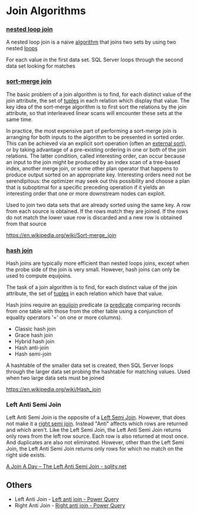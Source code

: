 # Join Algorithms

### [nested loop join](https://en.wikipedia.org/wiki/Nested_loop_join)

A nested loop join is a naive [algorithm](https://en.wikipedia.org/wiki/Algorithm) that joins two sets by using two nested [loops](https://en.wikipedia.org/wiki/Loop_(computing))

For each value in the first data set. SQL Server loops through the second data set looking for matches

### [sort-merge join](https://en.wikipedia.org/wiki/Sort-merge_join)

The basic problem of a join algorithm is to find, for each distinct value of the join attribute, the set of [tuples](https://en.wikipedia.org/wiki/Tuple) in each relation which display that value. The key idea of the sort-merge algorithm is to first sort the relations by the join attribute, so that interleaved linear scans will encounter these sets at the same time.

In practice, the most expensive part of performing a sort-merge join is arranging for both inputs to the algorithm to be presented in sorted order. This can be achieved via an explicit sort operation (often an [external sort](https://en.wikipedia.org/wiki/External_sort)), or by taking advantage of a pre-existing ordering in one or both of the join relations. The latter condition, called interesting order, can occur because an input to the join might be produced by an index scan of a tree-based index, another merge join, or some other plan operator that happens to produce output sorted on an appropriate key. Interesting orders need not be serendipitous: the optimizer may seek out this possibility and choose a plan that is suboptimal for a specific preceding operation if it yields an interesting order that one or more downstream nodes can exploit.

Used to join two data sets that are already sorted using the same key. A row from each source is obtained. If the rows match they are joined. If the rows do not match the lower vaue row is discarded and a new row is obtained from that source

<https://en.wikipedia.org/wiki/Sort-merge_join>

### [hash join](https://en.wikipedia.org/wiki/Hash_join)

Hash joins are typically more efficient than nested loops joins, except when the probe side of the join is very small. However, hash joins can only be used to compute equijoins.

The task of a join algorithm is to find, for each distinct value of the join attribute, the set of [tuples](https://en.wikipedia.org/wiki/Tuple#Relational_model) in each relation which have that value.

Hash joins require an [equijoin](https://en.wikipedia.org/wiki/Equijoin) predicate (a [predicate](https://en.wikipedia.org/wiki/Syntactic_predicate) comparing records from one table with those from the other table using a conjunction of equality operators '=' on one or more columns).

- Classic hash join
- Grace hash join
- Hybrid hash join
- Hash anti-join
- Hash semi-join

A hashtable of the smaller data set is created, then SQL Server loops through the larger data set probing the hashtable for matching values. Used when two large data sets must be joined

<https://en.wikipedia.org/wiki/Hash_join>

### Left Anti Semi Join

Left Anti Semi Join is the opposite of a [Left Semi Join](http://sqlity.net/en/1348/a-join-a-day-the-left-semi-join/). However, that does not make it a [right semi join](http://sqlity.net/en/1354/a-join-a-day-the-right-semi-join/). Instead "Anti" affects which rows are returned and which aren't. Like the Left Semi Join, the Left Anti Semi Join returns only rows from the left row source. Each row is also returned at most once. And duplicates are also not eliminated. However, other than the Left Semi Join, the Left Anti Semi Join returns only rows for which no match on the right side exists.

[A Join A Day – The Left Anti Semi Join - sqlity.net](https://sqlity.net/en/1360/a-join-a-day-the-left-anti-semi-join/)

## Others

- Left Anti Join - [Left anti join - Power Query](https://learn.microsoft.com/en-us/power-query/merge-queries-left-anti)
- Right Anti Join - [Right anti join - Power Query](https://learn.microsoft.com/en-us/power-query/merge-queries-right-anti)
